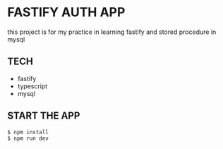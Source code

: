 # FASTIFY AUTH APP
this project is for my practice in learning fastify and stored procedure in mysql

## TECH 
- fastify
- typescript
- mysql

## START THE APP
```
$ npm install
$ npm run dev
```